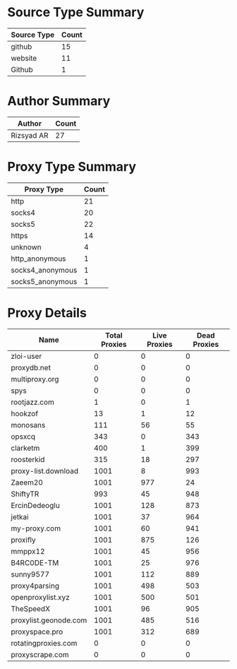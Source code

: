 # Source Type Summary

| Source Type | Count |
|-------------|-------|
| github | 15 |
| website | 11 |
| Github | 1 |


# Author Summary

| Author | Count |
|--------|-------|
| Rizsyad AR | 27 |


# Proxy Type Summary

| Proxy Type | Count |
|------------|-------|
| http | 21 |
| socks4 | 20 |
| socks5 | 22 |
| https | 14 |
| unknown | 4 |
| http_anonymous | 1 |
| socks4_anonymous | 1 |
| socks5_anonymous | 1 |


# Proxy Details

| Name | Total Proxies | Live Proxies | Dead Proxies |
|------|---------------|--------------|---------------|
| zloi-user | 0 | 0 | 0 |
| proxydb.net | 0 | 0 | 0 |
| multiproxy.org | 0 | 0 | 0 |
| spys | 0 | 0 | 0 |
| rootjazz.com | 1 | 0 | 1 |
| hookzof | 13 | 1 | 12 |
| monosans | 111 | 56 | 55 |
| opsxcq | 343 | 0 | 343 |
| clarketm | 400 | 1 | 399 |
| roosterkid | 315 | 18 | 297 |
| proxy-list.download | 1001 | 8 | 993 |
| Zaeem20 | 1001 | 977 | 24 |
| ShiftyTR | 993 | 45 | 948 |
| ErcinDedeoglu | 1001 | 128 | 873 |
| jetkai | 1001 | 37 | 964 |
| my-proxy.com | 1001 | 60 | 941 |
| proxifly | 1001 | 875 | 126 |
| mmppx12 | 1001 | 45 | 956 |
| B4RC0DE-TM | 1001 | 25 | 976 |
| sunny9577 | 1001 | 112 | 889 |
| proxy4parsing | 1001 | 498 | 503 |
| openproxylist.xyz | 1001 | 500 | 501 |
| TheSpeedX | 1001 | 96 | 905 |
| proxylist.geonode.com | 1001 | 485 | 516 |
| proxyspace.pro | 1001 | 312 | 689 |
| rotatingproxies.com | 0 | 0 | 0 |
| proxyscrape.com | 0 | 0 | 0 |
